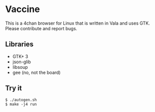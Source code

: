 Vaccine
=======

This is a 4chan browser for Linux that is written in Vala and uses GTK.
Please contribute and report bugs.

Libraries
---

* GTK+ 3
* json-glib
* libsoup
* gee (no, not the board)

Try it
---
```
$ ./autogen.sh
$ make -j4 run
```
